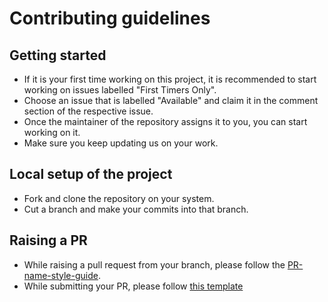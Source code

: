 # Contributing guidelines

## Getting started
- If it is your first time working on this project, it is recommended to start working on issues labelled "First Timers Only". 
- Choose an issue that is labelled "Available" and claim it in the comment section of the respective issue. 
- Once the maintainer of the repository assigns it to you, you can start working on it.
- Make sure you keep updating us on your work.

## Local setup of the project
- Fork and clone the repository on your system.
- Cut a branch and make your commits into that branch.

## Raising a PR
- While raising a pull request from your branch, please follow the [PR-name-style-guide](https://github.com/OpenLake/Cross-Platform-Activity-Tracker/wiki/PR-name-style-guide).
- While submitting your PR, please follow [this template](https://github.com/OpenLake/Cross-Platform-Activity-Tracker/blob/main/.github/PULL_REQUEST_TEMPLATE.md)

